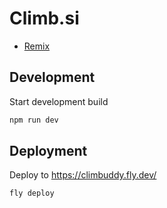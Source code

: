# Climb.si

- [Remix](https://remix.run/docs)

## Development

Start development build

```sh
npm run dev
```

## Deployment

Deploy to https://climbuddy.fly.dev/

```sh
fly deploy
```
